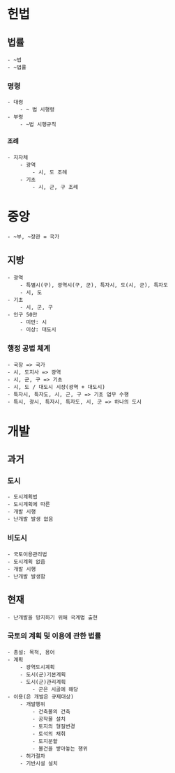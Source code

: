 # 헌법
## 법률
    - ~법
    - ~법률
### 명령
    - 대령
        - ~ 법 시행령
    - 부령
        - ~법 시행규칙
#### 조례
    - 지자체
        - 광역
            - 시, 도 조례
        - 기초
            - 시, 군, 구 조례

# 중앙
    - ~부, ~장관 = 국가
## 지방
    - 광역
        - 특별시(구), 광역시(구, 군), 특자시, 도(시, 군), 특자도
        - 시, 도
    - 기초
        - 시, 군, 구
    - 인구 50만
        - 미만: 시
        - 이상: 대도시

### 행정 공법 체계
    - 국장 => 국가
    - 시, 도지사 => 광역
    - 시, 군, 구 => 기초
    - 시, 도 / 대도시 시장(광역 + 대도시)
    - 특자시, 특자도, 시, 군, 구 => 기초 업무 수행
    - 특시, 광시, 특자시, 특자도, 시, 군 => 하나의 도시

# 개발 
## 과거
### 도시 
    - 도시계획법
    - 도시계획에 따른
    - 개발 시행
    - 난개발 발생 없음
### 비도시
    - 국토이용관리법
    - 도시계획 없음
    - 개발 시행
    - 난개발 발생함
## 현재
    - 난개발을 방지하기 위해 국계법 출현

### 국토의 계획 및 이용에 관한 법률
    - 총설: 목적, 용어
    - 계획 
        - 광역도시계획
        - 도시(군)기본계획
        - 도시(군)관리계획
            - 군은 시골에 해당
    - 이용(은 개발은 규제대상)
        - 개발행위
            - 건축물의 건축
            - 공작물 설치
            - 토지의 형질변경
            - 토석의 채취
            - 토지분할
            - 물건을 쌓아놓는 행위
        - 허가절차
        - 기반시설 설치